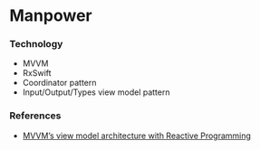 # Manpower

### Technology
* MVVM
* RxSwift
* Coordinator pattern
* Input/Output/Types view model pattern


### References
* [MVVM’s view model architecture with Reactive Programming](https://medium.com/@jaimejazarenoiii/mvvms-view-model-architecture-with-reactive-programming-88f8deb89184)
